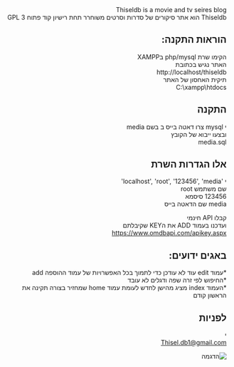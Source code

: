 <div dir="RTL">
Thiseldb is a movie and tv seires blog  <br>
Thiseldb הוא אתר סיקורים של סדרות  וסרטים  
משוחרר תחת רישיון קוד פתוח  
GPL 3

## הוראות התקנה:
הקימו שרת php/mysql  בXAMPP   
האתר נגיש בכתובת  
http://localhost/thiseldb  
תיקית האחסון של האתר  
C:\xampp\htdocs

## התקנה
י mysql צרו דאטה בייס ב בשם media  
ובצעו ייבוא של הקובץ    
media.sql  


## אלו הגדרות השרת
 י 'localhost', 'root', '123456', 'media'    
שם משתמש root    
123456 סיסמא    
media שם הדאטה בייס    


קבלו API חינמי  
ועדכנו בעמוד ADD את הKEY שקיבלתם  
https://www.omdbapi.com/apikey.aspx

## באגים ידועים:
*עמוד edit עוד לא עודכן כדי לתמוך בכל האפשרויות של עמוד ההוספה add  
*החיפוש לפי זרה שפה ודגלים לא עובד  
*העמוד index מציג מהישן לחדש לעומת עמוד home שמחזיר בצורה תקינה את הראשון קודם  

## לפניות
י  
Thisel.db1@gmail.com  


![הדגמה](site.png)  
